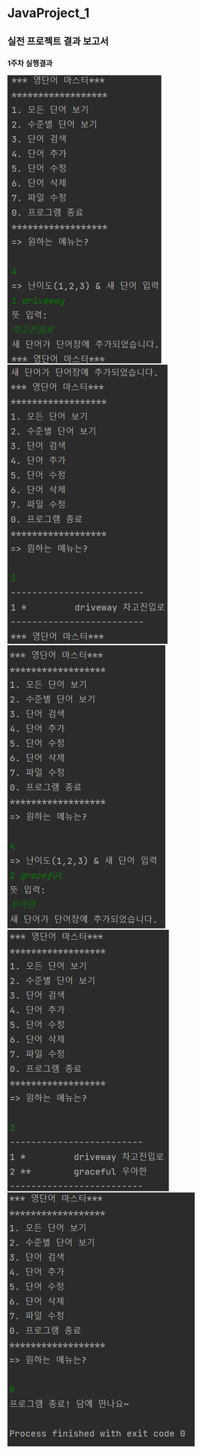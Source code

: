# JavaProject_1
## 실전 프로젝트 결과 보고서

### 1주차 실행결과
<img src='https://github.com/21900304/JavaProject_1/blob/master/screenShot/%EA%B2%B0%EA%B3%BC1.png?raw=true'></img>
<img src='https://github.com/21900304/JavaProject_1/blob/master/screenShot/%EA%B2%B0%EA%B3%BC2.png?raw=true'></img>
<img src='https://github.com/21900304/JavaProject_1/blob/master/screenShot/%EA%B2%B0%EA%B3%BC3.png?raw=true'></img>
<img src='https://github.com/21900304/JavaProject_1/blob/master/screenShot/%EA%B2%B0%EA%B3%BC4.png?raw=true'></img>
<img src='https://github.com/21900304/JavaProject_1/blob/master/screenShot/%EA%B2%B0%EA%B3%BC5.png?raw=true'></img>

